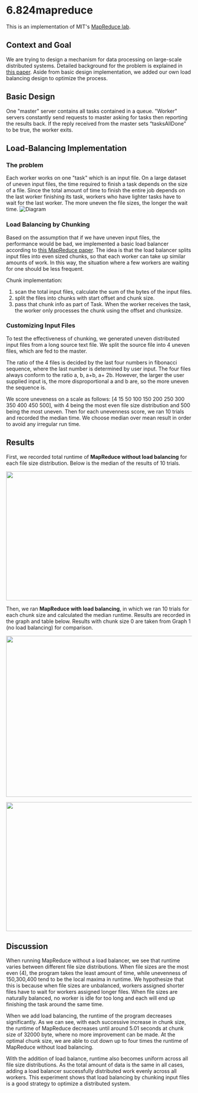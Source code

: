 # 6.824mapreduce

This is an implementation of MIT's [MapReduce lab](https://pdos.csail.mit.edu/6.824/labs/lab-mr.html).

## Context and Goal

We are trying to design a mechanism for data processing on large-scale distributed systems. Detailed background for the problem is explained in [this paper](http://static.googleusercontent.com/media/research.google.com/en//archive/mapreduce-osdi04.pdf).
Aside from basic design implementation, we added our own load balancing design to optimize the process.

## Basic Design

One "master" server contains all tasks contained in a queue. "Worker" servers constantly send requests to master asking for tasks then reporting the results back. If the reply received from the master sets “tasksAllDone” to be true, the worker exits. 

## Load-Balancing Implementation

### The problem

Each worker works on one "task" which is an input file. On a large dataset of uneven input files, the time required to finish a task depends on the size of a file. Since the total amount of time to finish the entire job depends on the last worker finishing its task, workers who have lighter tasks have to wait for the last worker. The more uneven the file sizes, the longer the wait time. 
![Diagram](https://i.ibb.co/dDymWsQ/Cloud-Distributed-2020-Fall.jpg)

### Load Balancing by Chunking

Based on the assumption that if we have uneven input files, the performance would be bad, we implemented a basic load balancer according to [this MapReduce paper](http://static.googleusercontent.com/media/research.google.com/en//archive/mapreduce-osdi04.pdf). The idea is that the load balancer splits input files into even sized chunks, so that each worker can take up similar amounts of work. In this way, the situation where a few workers are waiting for one should be less frequent.

Chunk implementation:
1. scan the total input files, calculate the sum of the bytes of the input files.
2. split the files into chunks with start offset and chunk size.
3. pass that chunk info as part of Task. When the worker receives the task, the worker only processes the chunk using the offset and chunksize. 

### Customizing Input Files

To test the effectiveness of chunking, we generated uneven distributed input files from a long source text file. We split the source file into 4 uneven files, which are fed to the master.

The ratio of the 4 files is decided by the last four numbers in fibonacci sequence, where the last number is determined by user input. The four files always conform to the ratio a, b, a+b, a+ 2b. However, the larger the user supplied input is, the more disproportional a and b are, so the more uneven the sequence is.  

We score uneveness on a scale as follows: [4 15 50 100 150 200 250 300 350 400 450 500], with 4 being the most even file size distribution and 500 being the most uneven. Then for each unevenness score, we ran 10 trials and recorded the median time. We choose median over mean result in order to avoid any irregular run time.

## Results

First, we recorded total runtime of **MapReduce without load balancing** for each file size distribution. Below is the median of the results of 10 trials.

<a href="url"><img src="https://i.ibb.co/t8X5Pjr/image6.png" height="350" width="550" ></a>

Then, we ran **MapReduce with load balancing**, in which we ran 10 trials for each chunk size and calculated the median runtime. Results are recorded in the graph and table below. Results with chunk size 0 are taken from Graph 1 (no load balancing) for comparison.

<a href="url"><img src="https://i.ibb.co/Yp9HZjB/image11.png" height="437" width="687" ></a>

<a href="url"><img src="https://i.ibb.co/CQvQ9t5/Screen-Shot-2021-01-21-at-03-54-33.png" height="350" width="800" ></a>

## Discussion

When running MapReduce without a load balancer, we see that runtime varies between different file size distributions. When file sizes are the most even (4), the program takes the least amount of time, while unevenness of 150,300,400 tend to be the local maxima in runtime. We hypothesize that this is because when file sizes are unbalanced, workers assigned shorter files have to wait for workers assigned longer files. When file sizes are naturally balanced, no worker is idle for too long and each will end up finishing the task around the same time.

When we add load balancing, the runtime of the program decreases significantly. As we can see, with each successive increase in chunk size, the runtime of MapReduce decreases until around 5.01 seconds at chunk size of 32000 byte, where no more improvement can be made. At the optimal chunk size, we are able to cut down up to four times the runtime of MapReduce without load balancing.

With the addition of load balance, runtime also becomes uniform across all file size distributions. As the total amount of data is the same in all cases, adding a load balancer successfully distributed work evenly across all workers. This experiment shows that load balancing by chunking input files is a good strategy to optimize a distributed system.




